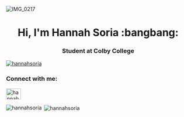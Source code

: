 ![IMG_0217](https://user-images.githubusercontent.com/113323340/189571775-493b8c79-62da-40e9-8577-4f64ef9269d5.jpg)


<h1 align="center">Hi, I'm Hannah Soria :bangbang: </h1>
<h3 align="center">Student at Colby College</h3>

<p align="left"> <a href="https://github.com/ryo-ma/github-profile-trophy"><img src="https://github-profile-trophy.vercel.app/?username=hannahsoria" alt="hannahsoria" /></a> </p>

<h3 align="left">Connect with me:</h3>
<p align="left">
<a href="https://linkedin.com/in/hannah-soria" target="blank"><img align="center" src="https://raw.githubusercontent.com/rahuldkjain/github-profile-readme-generator/master/src/images/icons/Social/linked-in-alt.svg" alt="hannah-soria" height="30" width="40" /></a>
</p>

<p><img align="left" src="https://github-readme-stats.vercel.app/api/top-langs?username=hannahsoria&show_icons=true&locale=en&layout=compact" alt="hannahsoria" /></p>

<p>&nbsp;<img align="center" src="https://github-readme-stats.vercel.app/api?username=hannahsoria&show_icons=true&locale=en" alt="hannahsoria" /></p>


<!--
**hannahsoria/hannahsoria** is a ✨ _special_ ✨ repository because its `README.md` (this file) appears on your GitHub profile.

Here are some ideas to get you started:

- 🔭 I’m currently working on ...
- 🌱 I’m currently learning ...
- 👯 I’m looking to collaborate on ...
- 🤔 I’m looking for help with ...
- 💬 Ask me about ...
- 📫 How to reach me: ...
- 😄 Pronouns: ...
- ⚡ Fun fact: ...
-->
